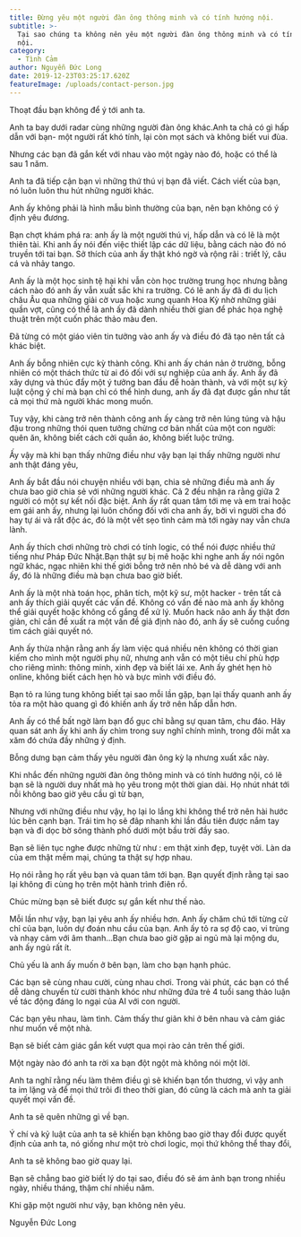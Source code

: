 ```yaml
---
title: Đừng yêu một người đàn ông thông minh và có tính hướng nội.
subtitle: >-
  Tại sao chúng ta không nên yêu một người đàn ông thông minh và có tính hướng
  nội.
category:
  - Tình Cảm
author: Nguyễn Đức Long
date: 2019-12-23T03:25:17.620Z
featureImage: /uploads/contact-person.jpg
---
```

Thoạt đầu bạn không để ý tới anh ta.

Anh ta bay dưới radar cùng những người đàn ông khác.Anh ta chả có gì hấp dẫn với bạn- một người rất khó tính, lại còn mọt sách và không biết vui đùa.

Nhưng các bạn đã gắn kết với nhau vào một ngày nào đó, hoặc có thể là sau 1 năm.

Anh ta đã tiếp cận bạn vì những thứ thú vị bạn đã viết. Cách viết của bạn, nó luôn luôn thu hút những người khác.

Anh ấy không phải là hình mẫu bình thường của bạn, nên bạn không có ý định yêu đương.

Bạn chợt khám phá ra: anh ấy là một người thú vị, hấp dẫn và có lẽ là một thiên tài. Khi anh ấy nói đến việc thiết lập các dữ liệu, bằng cách nào đó nó truyền tới tai bạn. Sở thích của anh ấy thật khó ngờ và rộng rãi : triết lý, câu cá và nhảy tango.

Anh ấy là một học sinh tệ hại khi vẫn còn học trường trung học nhưng bằng cách nào đó anh ấy vẫn xuất sắc khi ra trường. Có lẽ anh ấy đã đi du lịch châu Âu qua những giải cờ vua hoặc xung quanh Hoa Kỳ nhờ những giải quần vợt, cũng có thể là anh ấy đã dành nhiều thời gian để phác họa nghệ thuật trên một cuốn phác thảo màu đen.

Đã từng có một giáo viên tin tưởng vào anh ấy và điều đó đã tạo nên tất cả khác biệt.

Anh ấy bỗng nhiên cực kỳ thành công. Khi anh ấy chán nản ở trường, bỗng nhiên có một thách thức từ ai đó đối với sự nghiệp của anh ấy. Anh ấy đã xây dựng và thúc đẩy một ý tưởng ban đầu để hoàn thành, và với một sự kỷ luật cộng ý chí mà bạn chỉ có thể hình dung, anh ấy đã đạt được gần như tất cả mọi thứ mà người khác mong muốn.

Tuy vậy, khi càng trở nên thành công anh ấy càng trở nên lúng túng và hậu đậu trong những thói quen tưởng chừng cơ bản nhất của một con người: quên ăn, không biết cách cởi quần áo, không biết luộc trứng.

Ấy vậy mà khi bạn thấy những điều như vậy bạn lại thấy những người như anh thật đáng yêu,

Anh ấy bắt đầu nói chuyện nhiều với bạn, chia sẻ những điều mà anh ấy chưa bao giờ chia sẻ với những người khác. Cả 2 đều nhận ra rằng giữa 2 người có một sự kết nối đặc biệt. Anh ấy rất quan tâm tới mẹ và em trai hoặc em gái anh ấy, nhưng lại luôn chống đối với cha anh ấy, bởi vì người cha đó hay tự ái và rất độc ác, đó là một vết sẹo tình cảm mà tới ngày nay vẫn chưa lành.

Anh ấy thích chơi những trò chơi có tính logic, có thể nói được nhiều thứ tiếng như Pháp Đức Nhật.Bạn thật sự bị mê hoặc khi nghe anh ấy nói ngôn ngữ khác, ngạc nhiên khi thế giới bỗng trở nên nhỏ bé và dễ dàng với anh ấy, đó là những điều mà bạn chưa bao giờ biết.

Anh ấy là một nhà toán học, phân tích, một kỹ sư, một hacker - trên tất cả anh ấy thích giải quyết các vấn đề. Không có vấn đề nào mà anh ấy không thể giải quyết hoặc không cố gắng để xử lý. Muốn hack não anh ấy thật đơn giản, chỉ cần đề xuất ra một vấn đề giả định nào đó, anh ấy sẽ cuống cuồng tìm cách giải quyết nó.

Anh ấy thừa nhận rằng anh ấy làm việc quá nhiều nên không có thời gian kiếm cho mình một người phụ nữ, nhưng anh vẫn có một tiêu chí phù hợp cho riêng mình: thông minh, xinh đẹp và biết lái xe. Anh ấy ghét hẹn hò online, không biết cách hẹn hò và bực mình với điều đó.

Bạn tỏ ra lúng tung không biết tại sao mỗi lần gặp, bạn lại thấy quanh anh ấy tỏa ra một hào quang gì đó khiến anh ấy trở nên hấp dẫn hơn.

Anh ấy có thể bất ngờ làm bạn đổ gục chỉ bằng sự quan tâm, chu đáo. Hãy quan sát anh ấy khi anh ấy chìm trong suy nghĩ chính mình, trong đôi mắt xa xăm đó chứa đầy những ý định.

Bỗng dưng bạn cảm thấy yêu người đàn ông kỳ lạ nhưng xuất xắc này.

Khi nhắc đến những người đàn ông thông minh và có tính hướng nội, có lẽ bạn sẽ là người duy nhất mà họ yêu trong một thời gian dài. Họ nhút nhát tới nỗi không bao giờ yêu cầu gì từ bạn,

Nhưng với những điều như vậy, họ lại lo lắng khi không thể trở nên hài hước lúc bên cạnh bạn. Trái tim họ sẽ đâp nhanh khi lần đầu tiên được nắm tay bạn và đi dọc bờ sông thành phố dưới một bầu trời đầy sao.

Bạn sẽ liên tục nghe được những từ như : em thật xinh đẹp, tuyệt vời. Làn da của em thật mềm mại, chúng ta thật sự hợp nhau.

Họ nói rằng họ rất yêu bạn và quan tâm tới bạn. Bạn quyết định rằng tại sao lại không đi cùng họ trên một hành trình điên rồ.

Chúc mừng bạn sẽ biết được sự gắn kết như thế nào.

Mỗi lần như vậy, bạn lại yêu anh ấy nhiều hơn. Anh ấy chăm chú tới từng cử chỉ của bạn, luôn dự đoán nhu cầu của bạn. Anh ấy tỏ ra sợ độ cao, vi trùng và nhạy cảm với âm thanh…Bạn chưa bao giờ gặp ai ngủ mà lại mộng du, anh ấy ngủ rất ít.

Chủ yếu là anh ấy muốn ở bên bạn, làm cho bạn hạnh phúc.

Các bạn sẽ cùng nhau cười, cùng nhau chơi. Trong vài phút, các bạn có thể dễ dàng chuyển từ cười thành khóc như những đứa trẻ 4 tuổi sang thảo luận về tác động đáng lo ngại của AI với con người.

Các bạn yêu nhau, làm tình. Cảm thấy thư giãn khi ở bên nhau và cảm giác như muốn về một nhà.

Bạn sẽ biết cảm giác gắn kết vượt qua mọi rào cản trên thế giới.

Một ngày nào đó anh ta rời xa bạn đột ngột mà không nói một lời.

Anh ta nghĩ rằng nếu làm thêm điều gì sẽ khiến bạn tổn thương, vì vậy anh ta im lặng và để mọi thứ trôi đi theo thời gian, đó cũng là cách mà anh ta giải quyết mọi vấn đề.

Anh ta sẽ quên những gì về bạn.

Ý chí và kỷ luật của anh ta sẽ khiến bạn không bao giờ thay đổi được quyết định của anh ta, nó giống như một trò chơi logic, mọi thứ không thể thay đổi,

Anh ta sẽ không bao giờ quay lại.

Bạn sẽ chẳng bao giờ biết lý do tại sao, điều đó sẽ ám ảnh bạn trong nhiều ngày, nhiều tháng, thậm chí nhiều năm.

Khi gặp một người như vậy, bạn không nên yêu.

Nguyễn Đức Long
